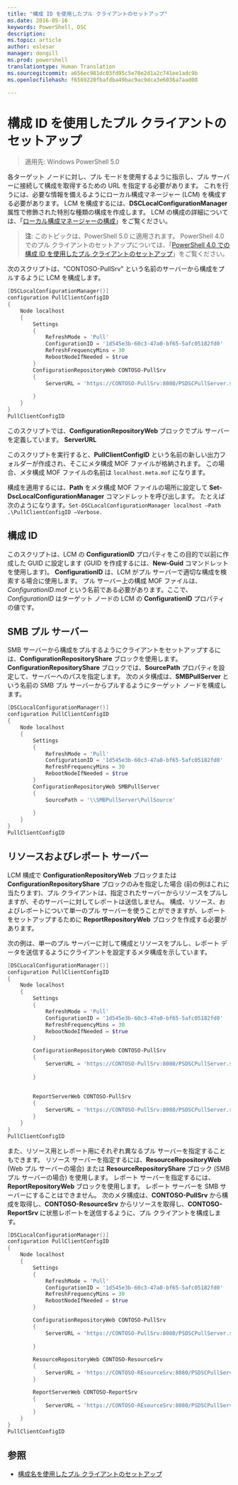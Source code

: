 ```yaml
---
title: "構成 ID を使用したプル クライアントのセットアップ"
ms.date: 2016-05-16
keywords: PowerShell, DSC
description: 
ms.topic: article
author: eslesar
manager: dongill
ms.prod: powershell
translationtype: Human Translation
ms.sourcegitcommit: a656ec981dc03fd95c5e70e2d1a2c741ee1adc9b
ms.openlocfilehash: f6569220fbafdba49bac9ac9dca3e6036a7aad08

---
```


# 構成 ID を使用したプル クライアントのセットアップ

> 適用先: Windows PowerShell 5.0

各ターゲット ノードに対し、プル モードを使用するように指示し、プル サーバーに接続して構成を取得するための URL を指定する必要があります。 これを行うには、必要な情報を備えるようにローカル構成マネージャー (LCM) を構成する必要があります。 LCM を構成するには、**DSCLocalConfigurationManager** 属性で修飾された特別な種類の構成を作成します。 LCM の構成の詳細については、「[ローカル構成マネージャーの構成](metaConfig.md)」をご覧ください。

> **注**: このトピックは、PowerShell 5.0 に適用されます。 PowerShell 4.0 でのプル クライアントのセットアップについては、「[PowerShell 4.0 での構成 ID を使用したプル クライアントのセットアップ](pullClientConfigID4.md)」をご覧ください。

次のスクリプトは、"CONTOSO-PullSrv" という名前のサーバーから構成をプルするように LCM を構成します。

```powershell
[DSCLocalConfigurationManager()]
configuration PullClientConfigID
{
    Node localhost
    {
        Settings
        {
            RefreshMode = 'Pull'
            ConfigurationID = '1d545e3b-60c3-47a0-bf65-5afc05182fd0'
            RefreshFrequencyMins = 30 
            RebootNodeIfNeeded = $true
        }
        ConfigurationRepositoryWeb CONTOSO-PullSrv
        {
            ServerURL = 'https://CONTOSO-PullSrv:8080/PSDSCPullServer.svc'
            
        }      
    }
}
PullClientConfigID
```

このスクリプトでは、**ConfigurationRepositoryWeb** ブロックでプル サーバーを定義しています。 **ServerURL**

このスクリプトを実行すると、**PullClientConfigID** という名前の新しい出力フォルダーが作成され、そこにメタ構成 MOF ファイルが格納されます。 この場合、メタ構成 MOF ファイルの名前は `localhost.meta.mof` になります。

構成を適用するには、**Path** をメタ構成 MOF ファイルの場所に設定して **Set-DscLocalConfigurationManager** コマンドレットを呼び出します。 たとえば次のようになります。`Set-DSCLocalConfigurationManager localhost –Path .\PullClientConfigID –Verbose.`

## 構成 ID

このスクリプトは、LCM の **ConfigurationID** プロパティをこの目的で以前に作成した GUID に設定します (GUID を作成するには、**New-Guid** コマンドレットを使用します)。 **ConfigurationID** は、LCM がプル サーバーで適切な構成を検索する場合に使用します。 プル サーバー上の構成 MOF ファイルは、_ConfigurationID_.mof という名前である必要があります。ここで、_ConfigurationID_ はターゲット ノードの LCM の **ConfigurationID** プロパティの値です。

## SMB プル サーバー

SMB サーバーから構成をプルするようにクライアントをセットアップするには、**ConfigurationRepositoryShare** ブロックを使用します。 **ConfigurationRepositoryShare** ブロックでは、**SourcePath** プロパティを設定して、サーバーへのパスを指定します。 次のメタ構成は、**SMBPullServer** という名前の SMB プル サーバーからプルするようにターゲット ノードを構成します。

```powershell
[DSCLocalConfigurationManager()]
configuration PullClientConfigID
{
    Node localhost
    {
        Settings
        {
            RefreshMode = 'Pull'
            ConfigurationID = '1d545e3b-60c3-47a0-bf65-5afc05182fd0'
            RefreshFrequencyMins = 30 
            RebootNodeIfNeeded = $true
        }
        ConfigurationRepositoryWeb SMBPullServer
        {
            SourcePath = '\\SMBPullServer\PullSource'
            
        }     
    }
}
PullClientConfigID
```

## リソースおよびレポート サーバー

LCM 構成で **ConfigurationRepositoryWeb** ブロックまたは **ConfigurationRepositoryShare** ブロックのみを指定した場合 (前の例はこれに当たります)、プル クライアントは、指定されたサーバーからリソースをプルしますが、そのサーバーに対してレポートは送信しません。 構成、リソース、およびレポートについて単一のプル サーバーを使うことができますが、レポートをセットアップするために **ReportRepositoryWeb** ブロックを作成する必要があります。 

次の例は、単一のプル サーバーに対して構成とリソースをプルし、レポート データを送信するようにクライアントを設定するメタ構成を示しています。

```powershell
[DSCLocalConfigurationManager()]
configuration PullClientConfigID
{
    Node localhost
    {
        Settings
        {
            RefreshMode = 'Pull'
            ConfigurationID = '1d545e3b-60c3-47a0-bf65-5afc05182fd0'
            RefreshFrequencyMins = 30 
            RebootNodeIfNeeded = $true
        }

        ConfigurationRepositoryWeb CONTOSO-PullSrv
        {
            ServerURL = 'https://CONTOSO-PullSrv:8080/PSDSCPullServer.svc'
            
        }
        
        
        ReportServerWeb CONTOSO-PullSrv
        {
            ServerURL = 'https://CONTOSO-PullSrv:8080/PSDSCPullServer.svc'
        }
    }
}
PullClientConfigID
```

また、リソース用とレポート用にそれぞれ異なるプル サーバーを指定することもできます。 リソース サーバーを指定するには、**ResourceRepositoryWeb** (Web プル サーバーの場合) または **ResourceRepositoryShare** ブロック (SMB プル サーバーの場合) を使用します。
レポート サーバーを指定するには、**ReportRepositoryWeb** ブロックを使用します。 レポート サーバーを SMB サーバーにすることはできません。
次のメタ構成は、**CONTOSO-PullSrv** から構成を取得し、**CONTOSO-ResourceSrv** からリソースを取得し、**CONTOSO-ReportSrv** に状態レポートを送信するように、プル クライアントを構成します。

```powershell
[DSCLocalConfigurationManager()]
configuration PullClientConfigID
{
    Node localhost
    {
        Settings
        {
            RefreshMode = 'Pull'
            ConfigurationID = '1d545e3b-60c3-47a0-bf65-5afc05182fd0'
            RefreshFrequencyMins = 30 
            RebootNodeIfNeeded = $true
        }

        ConfigurationRepositoryWeb CONTOSO-PullSrv
        {
            ServerURL = 'https://CONTOSO-PullSrv:8080/PSDSCPullServer.svc'
            
        }
        
        ResourceRepositoryWeb CONTOSO-ResourceSrv
        {
            ServerURL = 'https://CONTOSO-REsourceSrv:8080/PSDSCPullServer.svc'
        }

        ReportServerWeb CONTOSO-ReportSrv
        {
            ServerURL = 'https://CONTOSO-REsourceSrv:8080/PSDSCPullServer.svc'
        }
    }
}
PullClientConfigID
```

## 参照

* [構成名を使用したプル クライアントのセットアップ](pullClientConfigNames.md)




<!--HONumber=Oct16_HO1-->


